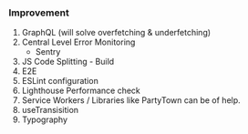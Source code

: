 ### Improvement

1. GraphQL (will solve overfetching & underfetching)
2. Central Level Error Monitoring
    - Sentry
3. JS Code Splitting - Build
4. E2E
5. ESLint configuration
6. Lighthouse Performance check
7. Service Workers / Libraries like PartyTown can be of help.
8. useTransisition
9. Typography